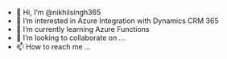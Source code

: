 - 👋 Hi, I’m @nikhilsingh365
- 👀 I’m interested in Azure Integration with Dynamics CRM 365
- 🌱 I’m currently learning Azure Functions
- 💞️ I’m looking to collaborate on ...
- 📫 How to reach me ...

<!---
nikhilsingh365/nikhilsingh365 is a ✨ special ✨ repository because its `README.md` (this file) appears on your GitHub profile.
You can click the Preview link to take a look at your changes.
--->
